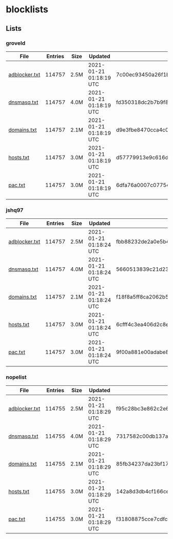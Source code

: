 # blocklists

## Lists

### groveld

|File|Entries|Size|Updated|Hash|
|-|-|-|-|-|
|[adblocker.txt](https://raw.githubusercontent.com/groveld/blocklists/lists/groveld/adblocker.txt)|114757|2.5M|2021-01-21 01:18:19 UTC|7c00ec93450a26f1b5012738f710db57f015a3a6|
|[dnsmasq.txt](https://raw.githubusercontent.com/groveld/blocklists/lists/groveld/dnsmasq.txt)|114757|4.0M|2021-01-21 01:18:19 UTC|fd350318dc2b7b9f8de5725bcceeb62273d4a8fb|
|[domains.txt](https://raw.githubusercontent.com/groveld/blocklists/lists/groveld/domains.txt)|114757|2.1M|2021-01-21 01:18:19 UTC|d9e3fbe8470cca4c0323a5f2f34b1bcdadec5816|
|[hosts.txt](https://raw.githubusercontent.com/groveld/blocklists/lists/groveld/hosts.txt)|114757|3.0M|2021-01-21 01:18:19 UTC|d57779913e9c616d32dc9f5e9dc37a392877c494|
|[pac.txt](https://raw.githubusercontent.com/groveld/blocklists/lists/groveld/pac.txt)|114757|3.0M|2021-01-21 01:18:19 UTC|6dfa76a0007c0775434a81c9b55c61af0db5210e|

### jshq97

|File|Entries|Size|Updated|Hash|
|-|-|-|-|-|
|[adblocker.txt](https://raw.githubusercontent.com/groveld/blocklists/lists/jshq97/adblocker.txt)|114757|2.5M|2021-01-21 01:18:24 UTC|fbb88232de2a0e5b448d749e68eda7ccdf9c2523|
|[dnsmasq.txt](https://raw.githubusercontent.com/groveld/blocklists/lists/jshq97/dnsmasq.txt)|114757|4.0M|2021-01-21 01:18:24 UTC|5660513839c21d23029944b8816b289dc800e03f|
|[domains.txt](https://raw.githubusercontent.com/groveld/blocklists/lists/jshq97/domains.txt)|114757|2.1M|2021-01-21 01:18:24 UTC|f18f8a5ff8ca2062b5cec30b9caaedc4f8d26504|
|[hosts.txt](https://raw.githubusercontent.com/groveld/blocklists/lists/jshq97/hosts.txt)|114757|3.0M|2021-01-21 01:18:24 UTC|6cfff4c3ea406d2c8e544266a26e593e9332917b|
|[pac.txt](https://raw.githubusercontent.com/groveld/blocklists/lists/jshq97/pac.txt)|114757|3.0M|2021-01-21 01:18:24 UTC|9f00a881e00adabe81b07c5c53b0473a2ccf458a|

### nopelist

|File|Entries|Size|Updated|Hash|
|-|-|-|-|-|
|[adblocker.txt](https://raw.githubusercontent.com/groveld/blocklists/lists/nopelist/adblocker.txt)|114755|2.5M|2021-01-21 01:18:29 UTC|f95c28bc3e862c2e6b8953c41e812cabf03eee84|
|[dnsmasq.txt](https://raw.githubusercontent.com/groveld/blocklists/lists/nopelist/dnsmasq.txt)|114755|4.0M|2021-01-21 01:18:29 UTC|7317582c00db137a863c0ee841ed867664ad1e20|
|[domains.txt](https://raw.githubusercontent.com/groveld/blocklists/lists/nopelist/domains.txt)|114755|2.1M|2021-01-21 01:18:29 UTC|85fb34237da23bf17996cacd8d72147d7564ae6f|
|[hosts.txt](https://raw.githubusercontent.com/groveld/blocklists/lists/nopelist/hosts.txt)|114755|3.0M|2021-01-21 01:18:29 UTC|142a8d3db4cf166ce6ea963de9dbb1b65e4f1e66|
|[pac.txt](https://raw.githubusercontent.com/groveld/blocklists/lists/nopelist/pac.txt)|114755|3.0M|2021-01-21 01:18:29 UTC|f31808875cce7cdfc7b57a17014733d592ad9745|
